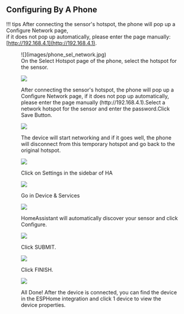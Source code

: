 ## Configuring By A Phone

!!! tips
	After connecting the sensor's hotspot, the phone will pop up a Configure Network page,   
	if it does not pop up automatically, please enter the page manually: [http://192.168.4.1](http://192.168.4.1).

<figure markdown>
![](images/phone_sel_network.jpg)
<figcaption>On the Select Hotspot page of the phone, select the hotspot for the sensor.</figcaption>

![](images/phone_save_pw.png)
<figcaption>After connecting the sensor's hotspot, the phone will pop up a Configure Network page, if it does not pop up automatically, please enter the page manually (http://192.168.4.1).Select a network hotspot for the sensor and enter the password.Click Save Button.</figcaption>

![](images/phone_wait_config_nw.png)
<figcaption>The device will start networking and if it goes well, the phone will disconnect from this temporary hotspot and go back to the original hotspot.</figcaption>

![](images/phone_setting_in_ha.png)
<figcaption>Click on Settings in the sidebar of HA</figcaption>

![](images/phone_device_in_ha.png)
<figcaption>Go in Device & Services</figcaption>

![](images/phone_config_btn_in_ha.jpg)
<figcaption>HomeAssistant will automatically discover your sensor and click Configure.</figcaption>

![](images/phone_submit_device_in_ha.jpg)
<figcaption>Click SUBMIT.</figcaption>

![](images/phone_finish_in_ha.png)
<figcaption>Click FINISH.</figcaption>

![](images/phone_device.png)
<figcaption>All Done! After the device is connected, you can find the device in the ESPHome integration and click 1 device to view the device properties.</figcaption>

</figure>